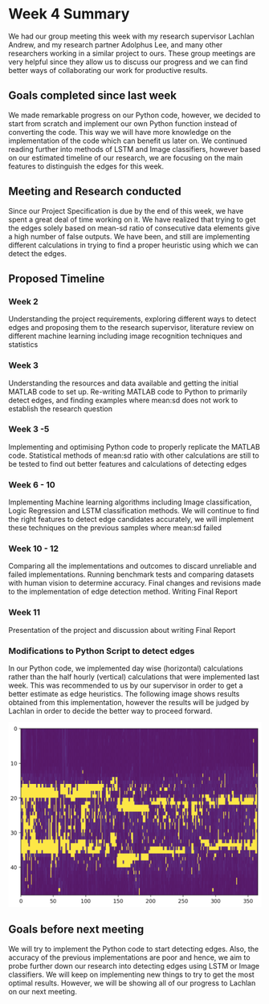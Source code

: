 # Week 4 Summary
We had our group meeting this week with my research supervisor Lachlan Andrew, and my research partner Adolphus Lee, and many other researchers working in a similar project to ours. These group meetings are very helpful since they allow us to discuss our progress and we can find better ways of collaborating our work for productive results.

## Goals completed since last week
We made remarkable progress on our Python code, however, we decided to start from scratch and implement our own Python function instead of converting the code. This way we will have more knowledge on the implementation of the code which can benefit us later on. We continued reading further into methods of LSTM and Image classifiers, however based on our estimated timeline of our research, we are focusing on the main features to distinguish the edges for this week.

## Meeting and Research conducted
Since our Project Specification is due by the end of this week, we have spent a great deal of time working on it. We have realized that trying to get the edges solely based on mean-sd ratio of consecutive data elements give a high number of false outputs. We have been, and still are implementing different calculations in trying to find a proper heuristic using which we can detect the edges.

## Proposed Timeline
### Week 2
Understanding the project requirements, exploring different ways to detect edges and proposing them to the research supervisor, literature review on different machine learning including image recognition techniques and statistics

### Week 3
Understanding the resources and data available and getting the initial MATLAB code to set up. Re-writing MATLAB code to Python to primarily detect edges, and finding examples where mean:sd does not work to establish the research question

### Week 3 -5
Implementing and optimising Python code to properly replicate the MATLAB code. Statistical methods of mean:sd ratio with other calculations are still to be tested to find out better features and calculations of detecting edges

### Week 6 - 10
Implementing Machine learning algorithms including Image classification, Logic Regression and LSTM classification methods. We will continue to find the right features to detect edge candidates accurately, we will implement these techniques on the previous samples where mean:sd failed

### Week 10 - 12
Comparing all the implementations and outcomes to discard unreliable and failed implementations. Running benchmark tests and comparing datasets with human vision to determine accuracy. Final changes and revisions made to the implementation of edge detection method. Writing Final Report

### Week 11
Presentation of the project and discussion about writing Final Report

### Modifications to Python Script to detect edges
In our Python code, we implemented day wise (horizontal) calculations rather than the half hourly (vertical) calculations that were implemented last week. This was recommended to us by our supervisor in order to get a better estimate as edge heuristics. The following image shows results obtained from this implementation, however the results will be judged by Lachlan in order to decide the better way to proceed forward.

![Python Script Edge Detection](/images/week4.png)

## Goals before next meeting
We will try to implement the Python code to start detecting edges. Also, the accuracy of the previous implementations are poor and hence, we aim to probe further down our research into detecting edges using LSTM or Image classifiers. We will keep on implementing new things to try to get the most optimal results. However, we will be showing all of our progress to Lachlan on our next meeting.
